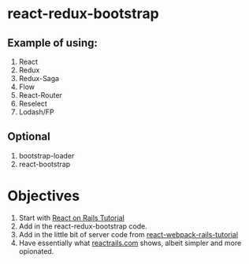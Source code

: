 # react-redux-bootstrap

## Example of using:

1. React
2. Redux
3. Redux-Saga
4. Flow
5. React-Router
6. Reselect
7. Lodash/FP

## Optional

1. bootstrap-loader
2. react-bootstrap

# Objectives

1. Start with [React on Rails Tutorial](https://github.com/shakacode/react_on_rails/blob/master/docs/tutorial.md)
2. Add in the react-redux-bootstrap code.
3. Add in the little bit of server code from [react-webpack-rails-tutorial](https://github.com/shakacode/react-webpack-rails-tutorial)
4. Have essentially what [reactrails.com](http://reactrails.com) shows, albeit simpler and more opionated.
